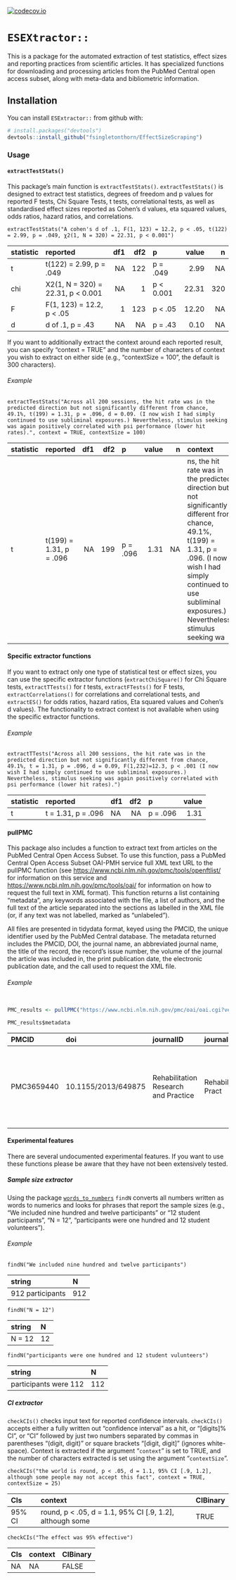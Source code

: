 
<!-- README.md is generated from README.Rmd. Please edit that file -->

[![codecov.io](https://codecov.io/gh/fsingletonthorn/EffectSizeScraping/branch/master/graph/badge.svg)](https://codecov.io/gh/fsingletonthorn/EffectSizeScraping?branch=master)

# `ESEXtractor::`

This is a package for the automated extraction of test statistics,
effect sizes and reporting practices from scientific articles. It has
specialized functions for downloading and processing articles from the
PubMed Central open access subset, along with meta-data and bibliometric
information.

## Installation

You can install `ESExtractor::` from github with:

``` r
# install.packages("devtools")
devtools::install_github("fsingletonthorn/EffectSizeScraping")
```

### Usage

#### `extractTestStats()`

This package’s main function is `extractTestStats()`.
`extractTestStats()` is designed to extract test statistics, degrees of
freedom and p values for reported F tests, Chi Square Tests, t tests,
correlational tests, as well as standardised effect sizes reported as
Cohen’s d values, eta squared values, odds ratios, hazard ratios, and
correlations.

    extractTestStats("A cohen's d of .1, F(1, 123) = 12.2, p < .05, t(122) = 2.99, p = .049, χ2(1, N = 320) = 22.31, p < 0.001")

| statistic | reported                           | df1 | df2 | p          | value |   n |
| :-------- | :--------------------------------- | --: | --: | :--------- | ----: | --: |
| t         | t(122) = 2.99, p = .049            |  NA | 122 | p = .049   |  2.99 |  NA |
| chi       | X2(1, N = 320) = 22.31, p \< 0.001 |  NA |   1 | p \< 0.001 | 22.31 | 320 |
| F         | F(1, 123) = 12.2, p \< .05         |   1 | 123 | p \< .05   | 12.20 |  NA |
| d         | d of .1, p = .43                   |  NA |  NA | p = .43    |  0.10 |  NA |

If you want to additionally extract the context around each reported
result, you can specify “context = TRUE” and the number of characters of
context you wish to extract on either side (e.g., “contextSize = 100”,
the default is 300 characters).

###### Example

    extractTestStats("Across all 200 sessions, the hit rate was in the predicted direction but not significantly different from chance, 49.1%, t(199) = 1.31, p = .096, d = 0.09. (I now wish I had simply continued to use subliminal exposures.) Nevertheless, stimulus seeking was again positively correlated with psi performance (lower hit rates).", context = TRUE, contextSize = 100)

| statistic | reported                | df1 | df2 | p        | value |  n | context                                                                                                                                                                                                                         |
| :-------- | :---------------------- | --: | --: | :------- | ----: | -: | :------------------------------------------------------------------------------------------------------------------------------------------------------------------------------------------------------------------------------ |
| t         | t(199) = 1.31, p = .096 |  NA | 199 | p = .096 |  1.31 | NA | ns, the hit rate was in the predicted direction but not significantly different from chance, 49.1%, t(199) = 1.31, p = .096. (I now wish I had simply continued to use subliminal exposures.) Nevertheless, stimulus seeking wa |

#### Specific extractor functions

If you want to extract only one type of statistical test or effect
sizes, you can use the specific extractor functions
(`extractChiSquare()` for Chi Square tests, `extractTTests()` for *t*
tests, `extractFTests()` for F tests, `extractCorrelations()` for
correlations and correlational tests, and `extractES()` for odds ratios,
hazard ratios, Eta squared values and Cohen’s d values). The
functionality to extract context is not available when using the
specific extractor functions.

###### Example

    extractTTests("Across all 200 sessions, the hit rate was in the predicted direction but not significantly different from chance, 49.1%, t = 1.31, p = .096, d = 0.09, F(1,232)=12.3, p < .001 (I now wish I had simply continued to use subliminal exposures.) Nevertheless, stimulus seeking was again positively correlated with psi performance (lower hit rates).")

| statistic | reported           | df1 | df2 | p        | value |
| :-------- | :----------------- | :-- | --: | :------- | ----: |
| t         | t = 1.31, p = .096 | NA  |  NA | p = .096 |  1.31 |

#### pullPMC

This package also includes a function to extract text from articles on
the PubMed Central Open Access Subset. To use this function, pass a
PubMed Central Open Access Subset OAI-PMH service full XML text URL to
the pullPMC function (see
<https://www.ncbi.nlm.nih.gov/pmc/tools/openftlist/> for information on
this service and <https://www.ncbi.nlm.nih.gov/pmc/tools/oai/> for
information on how to request the full text in XML format). This
function returns a list containing “metadata”, any keywords associated
with the file, a list of authors, and the full text of the article
separated into the sections as labelled in the XML file (or, if any text
was not labelled, marked as “unlabeled”).

All files are presented in tidydata format, keyed using the PMCID, the
unique identifier used by the PubMed Central database. The metadata
returned includes the PMCID, DOI, the journal name, an abbreviated
journal name, the title of the record, the record’s issue number, the
volume of the journal the article was included in, the print publication
date, the electronic publication date, and the call used to request the
XML file.

###### Example

``` r

PMC_results <- pullPMC("https://www.ncbi.nlm.nih.gov/pmc/oai/oai.cgi?verb=GetRecord&identifier=oai:pubmedcentral.nih.gov:3659440&metadataPrefix=pmc")
```

    PMC_results$metadata

| PMCID      | doi                 | journalID                            | journalIDAbrev    | title                                                                           | issue | volume | pPub       | ePub       | call                                                                                                                          |
| :--------- | :------------------ | :----------------------------------- | :---------------- | :------------------------------------------------------------------------------ | :---- | :----- | :--------- | :--------- | :---------------------------------------------------------------------------------------------------------------------------- |
| PMC3659440 | 10.1155/2013/649875 | Rehabilitation Research and Practice | Rehabil Res Pract | Healing Pathways: A Program for Women with Physical Disabilities and Depression | NA    | 2013   | 2013-01-01 | 2013-05-02 | <https://www.ncbi.nlm.nih.gov/pmc/oai/oai.cgi?verb=GetRecord&identifier=oai:pubmedcentral.nih.gov:3659440&metadataPrefix=pmc> |

#### Experimental features

There are several undocumented experimental features. If you want to use
these functions please be aware that they have not been extensively
tested.

##### Sample size extractor

Using the package
[`words_to_numbers`](https://github.com/fsingletonthorn/words_to_numbers)
`findN` converts all numbers written as words to numerics and looks for
phrases that report the sample sizes (e.g., “We included nine hundred
and twelve participants” or “12 student participants”, “N = 12”,
“participants were one hundred and 12 student volunteers”).

###### Example

    findN("We included nine hundred and twelve participants")

| string           | N   |
| :--------------- | :-- |
| 912 participants | 912 |

    findN("N = 12")

| string | N  |
| :----- | :- |
| N = 12 | 12 |

    findN("participants were one hundred and 12 student vulunteers")

| string                | N   |
| :-------------------- | :-- |
| participants were 112 | 112 |

##### CI extractor

`checkCIs()` checks input text for reported confidence intervals.
`checkCIs()` accepts either a fully written out “confidence interval” as
a hit, or “\[digits\]% CI”, or “CI” followed by just two numbers
separated by commas in parentheses “(digit, digit)” or square brackets
“\[digit, digit\]” (ignores white-space). Context is extracted if the
argument “`context`” is set to TRUE, and the number of characters
extracted is set using the argument “`contextSize`”.

    checkCIs("the world is round, p < .05, d = 1.1, 95% CI [.9, 1.2], although some people may not accept this fact", context = TRUE, contextSize = 25)

| CIs    | context                                                     | CIBinary |
| :----- | :---------------------------------------------------------- | :------- |
| 95% CI | round, p \< .05, d = 1.1, 95% CI \[.9, 1.2\], although some | TRUE     |

    checkCIs("The effect was 95% effective")

| CIs | context | CIBinary |
| :-- | :------ | :------- |
| NA  | NA      | FALSE    |
